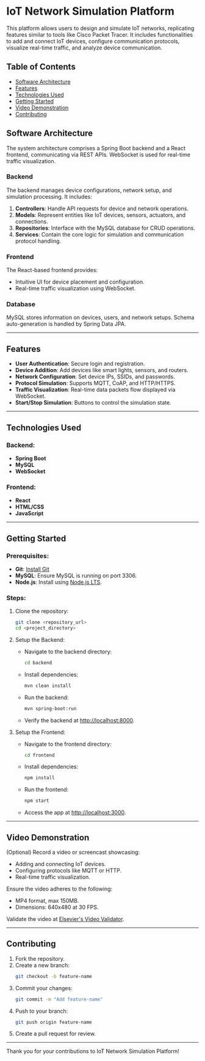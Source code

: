 # IoT Network Simulation Platform

This platform allows users to design and simulate IoT networks, replicating features similar to tools like Cisco Packet Tracer. It includes functionalities to add and connect IoT devices, configure communication protocols, visualize real-time traffic, and analyze device communication.

## Table of Contents
- [Software Architecture](#software-architecture)
- [Features](#features)
- [Technologies Used](#technologies-used)
- [Getting Started](#getting-started)
- [Video Demonstration](#video-demonstration)
- [Contributing](#contributing)

## Software Architecture
The system architecture comprises a Spring Boot backend and a React frontend, communicating via REST APIs. WebSocket is used for real-time traffic visualization.

### Backend
The backend manages device configurations, network setup, and simulation processing. It includes:
1. **Controllers**: Handle API requests for device and network operations.
2. **Models**: Represent entities like IoT devices, sensors, actuators, and connections.
3. **Repositories**: Interface with the MySQL database for CRUD operations.
4. **Services**: Contain the core logic for simulation and communication protocol handling.

### Frontend
The React-based frontend provides:
- Intuitive UI for device placement and configuration.
- Real-time traffic visualization using WebSocket.

### Database
MySQL stores information on devices, users, and network setups. Schema auto-generation is handled by Spring Data JPA.

---

## Features
- **User Authentication**: Secure login and registration.
- **Device Addition**: Add devices like smart lights, sensors, and routers.
- **Network Configuration**: Set device IPs, SSIDs, and passwords.
- **Protocol Simulation**: Supports MQTT, CoAP, and HTTP/HTTPS.
- **Traffic Visualization**: Real-time data packets flow displayed via WebSocket.
- **Start/Stop Simulation**: Buttons to control the simulation state.

---

## Technologies Used
### Backend:
- **Spring Boot**
- **MySQL**
- **WebSocket**

### Frontend:
- **React**
- **HTML/CSS**
- **JavaScript**

---

## Getting Started
### Prerequisites:
- **Git**: [Install Git](https://git-scm.com)
- **MySQL**: Ensure MySQL is running on port 3306.
- **Node.js**: Install using [Node.js LTS](https://nodejs.org).

### Steps:
1. Clone the repository:
    ```bash
    git clone <repository_url>
    cd <project_directory>
    ```
2. Setup the Backend:
    - Navigate to the backend directory:
      ```bash
      cd backend
      ```
    - Install dependencies:
      ```bash
      mvn clean install
      ```
    - Run the backend:
      ```bash
      mvn spring-boot:run
      ```
    - Verify the backend at [http://localhost:8000](http://localhost:8000).

3. Setup the Frontend:
    - Navigate to the frontend directory:
      ```bash
      cd frontend
      ```
    - Install dependencies:
      ```bash
      npm install
      ```
    - Run the frontend:
      ```bash
      npm start
      ```
    - Access the app at [http://localhost:3000](http://localhost:3000).

---

## Video Demonstration
(Optional) Record a video or screencast showcasing:
- Adding and connecting IoT devices.
- Configuring protocols like MQTT or HTTP.
- Real-time traffic visualization.

Ensure the video adheres to the following:
- MP4 format, max 150MB.
- Dimensions: 640x480 at 30 FPS.

Validate the video at [Elsevier's Video Validator](http://elsevier-apps.sciverse.com/GadgetVideoPodcastPlayerWeb/verification).

---

## Contributing
1. Fork the repository.
2. Create a new branch:
    ```bash
    git checkout -b feature-name
    ```
3. Commit your changes:
    ```bash
    git commit -m "Add feature-name"
    ```
4. Push to your branch:
    ```bash
    git push origin feature-name
    ```
5. Create a pull request for review.

---

Thank you for your contributions to IoT Network Simulation Platform!

